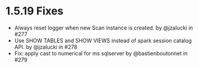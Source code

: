 # 1.5.19 Fixes

* Always reset logger when new Scan instance is created. by @jzalucki in #277
* Use SHOW TABLES and SHOW VIEWS instead of spark session catalog API. by @jzalucki in #278
* Fix: apply cast to numerical for ms sqlserver by @bastienboutonnet in #279
